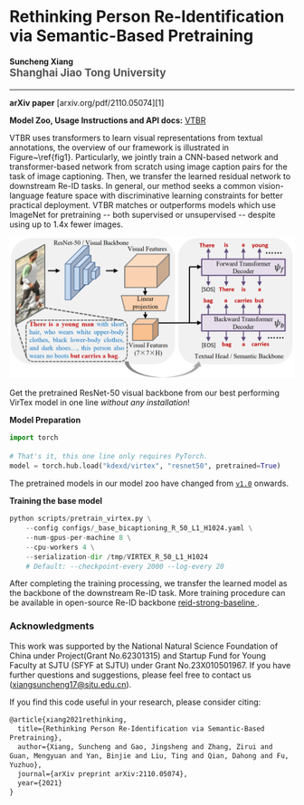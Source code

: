 Rethinking Person Re-Identification via Semantic-Based Pretraining
================================================================

<h4>
Suncheng Xiang
</br>
<span style="font-size: 14pt; color: #555555">
Shanghai Jiao Tong University
</span>
</h4>
<hr>

**arXiv paper** [arxiv.org/pdf/2110.05074][1]

**Model Zoo, Usage Instructions and API docs:** [VTBR](https://github.com/JeremyXSC/VTBR)

VTBR uses transformers to learn visual representations from textual annotations, the overview of our framework is illustrated in Figure~\ref{fig1}. Particularly, we jointly train a CNN-based network and transformer-based network from scratch using image caption pairs for the task of image captioning. Then, we transfer the learned residual network to downstream Re-ID tasks. In general, our method seeks a common vision-language feature space with discriminative learning constraints for better practical deployment.
VTBR matches or outperforms models which use ImageNet for pretraining -- 
both supervised or unsupervised -- despite using up to 1.4x fewer images.

![VTBR-model](images/vtbr.png)


Get the pretrained ResNet-50 visual backbone from our best performing VirTex
model in one line *without any installation*!


**Model Preparation**
```python
import torch

# That's it, this one line only requires PyTorch.
model = torch.hub.load("kdexd/virtex", "resnet50", pretrained=True)
```

The pretrained models in our model zoo have changed from [`v1.0`](https://github.com/kdexd/virtex/releases/tag/v1.0) onwards.


**Training the base model**
```python
python scripts/pretrain_virtex.py \
    --config configs/_base_bicaptioning_R_50_L1_H1024.yaml \
    --num-gpus-per-machine 8 \
    --cpu-workers 4 \
    --serialization-dir /tmp/VIRTEX_R_50_L1_H1024
    # Default: --checkpoint-every 2000 --log-every 20
```
After completing the training processing, we transfer the learned model as the backbone
of the downstream Re-ID task. More training procedure can be available in open-source Re-ID backbone [reid-strong-baseline
](https://github.com/michuanhaohao/reid-strong-baseline).

### Acknowledgments
This work was supported by the National Natural Science Foundation of China under Project(Grant No.62301315) and Startup Fund for Young Faculty at SJTU (SFYF at SJTU) under Grant No.23X010501967.
If you have further questions and suggestions, please feel free to contact us (xiangsuncheng17@sjtu.edu.cn).

If you find this code useful in your research, please consider citing:
```
@article{xiang2021rethinking,
  title={Rethinking Person Re-Identification via Semantic-Based Pretraining},
  author={Xiang, Suncheng and Gao, Jingsheng and Zhang, Zirui and Guan, Mengyuan and Yan, Binjie and Liu, Ting and Qian, Dahong and Fu, Yuzhuo},
  journal={arXiv preprint arXiv:2110.05074},
  year={2021}
}
```








